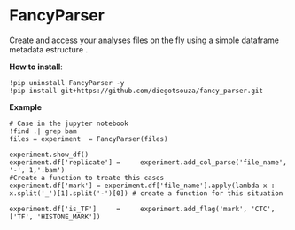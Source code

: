 # FancyParser
Create and access your analyses files on the fly using a simple dataframe metadata estructure .  

__How to install__:  
```
!pip uninstall FancyParser -y
!pip install git+https://github.com/diegotsouza/fancy_parser.git

```



__Example__  


```python3
# Case in the jupyter notebook
!find .| grep bam  
files = experiment  = FancyParser(files)

experiment.show_df()
experiment.df['replicate'] =     experiment.add_col_parse('file_name', '-', 1,'.bam')
#Create a function to treate this cases
experiment.df['mark'] = experiment.df['file_name'].apply(lambda x : x.split('_')[1].split('-')[0]) # create a function for this situation

experiment.df['is_TF']     =     experiment.add_flag('mark', 'CTC', ['TF', 'HISTONE_MARK'])


```
